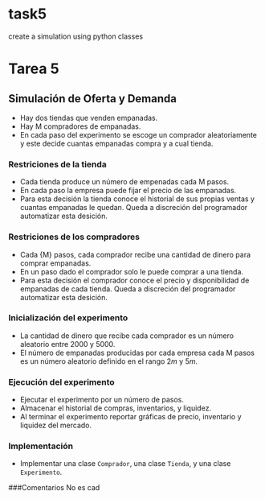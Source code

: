 # task5
create a simulation using python classes
# Tarea 5
## Simulación de Oferta y Demanda
* Hay dos tiendas que venden empanadas.
* Hay M compradores de empanadas.
* En cada paso del experimento se escoge un comprador aleatoriamente y este decide cuantas empanadas compra y a cual tienda.
### Restriciones de la tienda
* Cada tienda produce un número de empenadas cada M pasos.
* En cada paso la empresa puede fijar el precio de las empanadas.
* Para esta decisión la tienda conoce el historial de sus propias ventas y cuantas empanadas le quedan. Queda a discreción del programador automatizar esta desición.
### Restriciones de los compradores
* Cada {M} pasos, cada comprador recibe una cantidad de dinero para comprar empanadas.
* En un paso dado el comprador solo le puede comprar a una tienda.
* Para esta decisión el comprador conoce el precio y disponibilidad de empanadas de cada tienda. Queda a discreción del programador automatizar esta desición.
### Inicialización del experimento
* La cantidad de dinero que recibe cada comprador es un número aleatorio entre $2000$ y $5000$.
* El número de empanadas producidas por cada empresa cada M pasos es un número aleatorio definido en el rango $2m$ y $5m$.
### Ejecución del experimento
* Ejecutar el experimento por un número de pasos.
* Almacenar el historial de compras, inventarios, y liquidez.
* Al terminar el experimento reportar gráficas de precio, inventario y liquidez del mercado.
### Implementación
* Implementar una clase `Comprador`, una clase `Tienda`, y una clase `Experimento`.

###Comentarios
No es cad